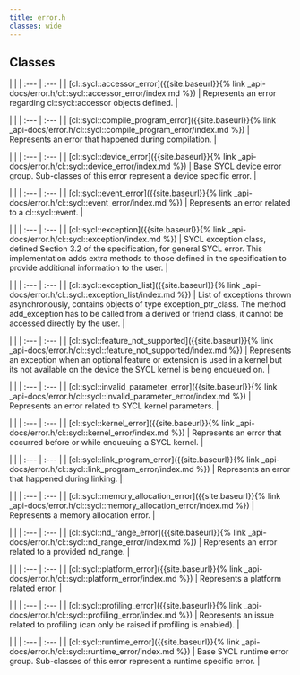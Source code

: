 ```yaml
---
title: error.h
classes: wide
---
```

## Classes

   |   |
| :--- | :--- |
| [cl::sycl::accessor_error]({{site.baseurl}}{% link _api-docs/error.h/cl::sycl::accessor_error/index.md %}) | Represents an error regarding cl::sycl::accessor objects defined.  |


   |   |
| :--- | :--- |
| [cl::sycl::compile_program_error]({{site.baseurl}}{% link _api-docs/error.h/cl::sycl::compile_program_error/index.md %}) | Represents an error that happened during compilation.  |


   |   |
| :--- | :--- |
| [cl::sycl::device_error]({{site.baseurl}}{% link _api-docs/error.h/cl::sycl::device_error/index.md %}) | Base SYCL device error group. Sub-classes of this error represent a device specific error.  |


   |   |
| :--- | :--- |
| [cl::sycl::event_error]({{site.baseurl}}{% link _api-docs/error.h/cl::sycl::event_error/index.md %}) | Represents an error related to a cl::sycl::event.  |


   |   |
| :--- | :--- |
| [cl::sycl::exception]({{site.baseurl}}{% link _api-docs/error.h/cl::sycl::exception/index.md %}) | SYCL exception class, defined Section 3.2 of the specification, for general SYCL error. This implementation adds extra methods to those defined in the specification to provide additional information to the user.  |


   |   |
| :--- | :--- |
| [cl::sycl::exception_list]({{site.baseurl}}{% link _api-docs/error.h/cl::sycl::exception_list/index.md %}) | List of exceptions thrown asynchronously, contains objects of type exception_ptr_class. The method add_exception has to be called from a derived or friend class, it cannot be accessed directly by the user.  |


   |   |
| :--- | :--- |
| [cl::sycl::feature_not_supported]({{site.baseurl}}{% link _api-docs/error.h/cl::sycl::feature_not_supported/index.md %}) | Represents an exception when an optional feature or extension is used in a kernel but its not available on the device the SYCL kernel is being enqueued on.  |


   |   |
| :--- | :--- |
| [cl::sycl::invalid_parameter_error]({{site.baseurl}}{% link _api-docs/error.h/cl::sycl::invalid_parameter_error/index.md %}) | Represents an error related to SYCL kernel parameters.  |


   |   |
| :--- | :--- |
| [cl::sycl::kernel_error]({{site.baseurl}}{% link _api-docs/error.h/cl::sycl::kernel_error/index.md %}) | Represents an error that occurred before or while enqueuing a SYCL kernel.  |


   |   |
| :--- | :--- |
| [cl::sycl::link_program_error]({{site.baseurl}}{% link _api-docs/error.h/cl::sycl::link_program_error/index.md %}) | Represents an error that happened during linking.  |


   |   |
| :--- | :--- |
| [cl::sycl::memory_allocation_error]({{site.baseurl}}{% link _api-docs/error.h/cl::sycl::memory_allocation_error/index.md %}) | Represents a memory allocation error.  |


   |   |
| :--- | :--- |
| [cl::sycl::nd_range_error]({{site.baseurl}}{% link _api-docs/error.h/cl::sycl::nd_range_error/index.md %}) | Represents an error related to a provided nd_range.  |


   |   |
| :--- | :--- |
| [cl::sycl::platform_error]({{site.baseurl}}{% link _api-docs/error.h/cl::sycl::platform_error/index.md %}) | Represents a platform related error.  |


   |   |
| :--- | :--- |
| [cl::sycl::profiling_error]({{site.baseurl}}{% link _api-docs/error.h/cl::sycl::profiling_error/index.md %}) | Represents an issue related to profiling (can only be raised if profiling is enabled).  |


   |   |
| :--- | :--- |
| [cl::sycl::runtime_error]({{site.baseurl}}{% link _api-docs/error.h/cl::sycl::runtime_error/index.md %}) | Base SYCL runtime error group. Sub-classes of this error represent a runtime specific error.  |

